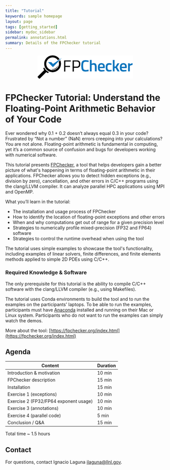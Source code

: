 ```yaml
---
title: "Tutorial"
keywords: sample homepage
layout: page
tags: [getting_started]
sidebar: mydoc_sidebar
permalink: annotations.html
summary: Details of the FPChecker tutorial
---
```


<p align="center">  <img src="./images/fpchecker/logo.jpg" width="300"> </p>

# FPChecker Tutorial:  Understand the Floating-Point Arithmetic Behavior of Your Code

Ever wondered why 0.1 + 0.2 doesn’t always equal 0.3 in your code? Frustrated by “Not a number” (NaN) errors creeping into your calculations? You are not alone. Floating-point arithmetic is fundamental in computing, yet it’s a common source of confusion and bugs for developers working with numerical software.

This tutorial presents [FPChecker](https://fpchecker.org/index.html), a tool that helps developers gain a better picture of what's happening in terms of floating-point arithmetic in their applications. FPChecker allows you to detect hidden exceptions (e.g., division by zero), cancellation, and other errors in C/C++ programs using the clang/LLVM compiler. It can analyze parallel HPC applications using MPI and OpenMP.

What you’ll learn in the tutorial:

* The installation and usage process of FPChecker
* How to identify the location of floating-point exceptions and other errors
* When and why computations get out of range for a given precision level
* Strategies to numerically profile mixed-precision (FP32 and FP64) software
* Strategies to control the runtime overhead when using the tool

The tutorial uses simple examples to showcase the tool's functionality, including examples of linear solvers, finite differences, and finite elements methods applied to simple 2D PDEs using C/C++. 

### Required Knowledge & Software
The only prerequisite for this tutorial is the ability to compile C/C++ software with the clang/LLVM compiler (e.g., using Makefiles).

The tutorial uses Conda environments to build the tool and to run the examples on the participants' laptops. To be able to run the examples, participants must have [Anaconda](https://anaconda.org/) installed and running on their Mac or Linux system. Participants who do not want to run the examples can simply watch the demos.

More about the tool: [https://fpchecker.org/index.html](https://fpchecker.org/index.html)

## Agenda

| Content                                | Duration |
| -------------------------------------- | -------- |
| Introduction & motivation              | 10 min   |
| FPChecker description                  | 15 min   |
| Installation                           | 15 min   |
| Exercise 1 (exceptions)                | 10 min   |
| Exercise 2 (FP32/FP64 exponent usage)  | 10 min   |
| Exercise 3 (annotations)               | 10 min   |
| Exercise 4 (parallel code)             | 5 min    |
| Conclusion / Q&A                       | 15 min   |

Total time ~ 1.5 hours

## Contact
For questions, contact Ignacio Laguna <ilaguna@llnl.gov>.
```
